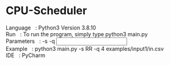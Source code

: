 # CPU-Scheduler <br>
Language &nbsp;&nbsp;: Python3 Version 3.8.10 <br>
Run &nbsp;&nbsp;: To run the program, simply type python3 main.py <parameters> <br>
Parameters &nbsp;&nbsp;: -s <type of scheduler> -q <quantum> <input file> <br>
Example &nbsp;&nbsp;: python3 main.py -s RR -q 4 examples/input1/in.csv <br>
IDE &nbsp;&nbsp;: PyCharm  <br>
